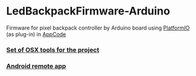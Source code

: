 # LedBackpackFirmware-Arduino
Firmware for pixel backpack controller by Arduino board using [PlatformIO](https://platformio.org/) (as plug-in) in [AppCode](https://code.visualstudio.com/)

### [Set of OSX tools for the project](https://github.com/ArniDexian/LedBackpackTools-OSX)
### [Android remote app](https://github.com/ArniDexian/LedBackpackRemote-Android)
